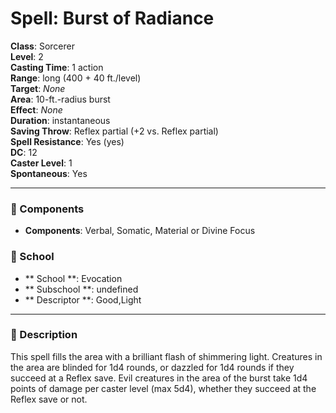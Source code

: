 
# Spell: Burst of Radiance
**Class**: Sorcerer  
**Level**: 2  
**Casting Time**: 1 action  
**Range**: long (400 + 40 ft./level)  
**Target**: _None_  
**Area**: 10-ft.-radius burst  
**Effect**: _None_  
**Duration**: instantaneous  
**Saving Throw**: Reflex partial (+2 vs. Reflex partial)  
**Spell Resistance**: Yes (yes)  
**DC**: 12  
**Caster Level**: 1  
**Spontaneous**: Yes

---

### 🔮 Components
- **Components**: Verbal, Somatic, Material or Divine Focus

### 🏫 School
- ** School **: Evocation
- ** Subschool **: undefined
- ** Descriptor **: Good,Light
---

### 📜 Description
This spell fills the area with a brilliant flash of shimmering light. Creatures in the area are blinded for 1d4 rounds, or dazzled for 1d4 rounds if they succeed at a Reflex save. Evil creatures in the area of the burst take 1d4 points of damage per caster level (max 5d4), whether they succeed at the Reflex save or not.
